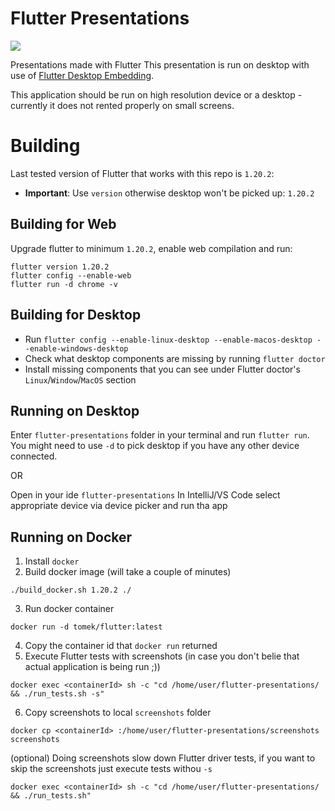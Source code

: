# Flutter Presentations
[![](https://github.com/tomaszpolanski/flutter-presentations/workflows/Analyze/badge.svg)](https://github.com/tomaszpolanski/fast_flutter_driver/actions?query=workflow%3A%22Analyze%22)

Presentations made with Flutter
This presentation is run on desktop with use of
[Flutter Desktop Embedding](https://github.com/google/flutter-desktop-embedding).

This application should be run on high resolution device or a desktop - currently it does not rented properly on small screens.

# Building
Last tested version of Flutter that works with this repo is `1.20.2`:
  * **Important**: Use `version` otherwise desktop won't be picked up: `1.20.2`

## Building for Web
Upgrade flutter to minimum `1.20.2`, enable web compilation and run:
```
flutter version 1.20.2
flutter config --enable-web
flutter run -d chrome -v
```

## Building for Desktop
* Run `flutter config --enable-linux-desktop --enable-macos-desktop --enable-windows-desktop`
* Check what desktop components are missing by running `flutter doctor`
* Install missing components that you can see under Flutter doctor's  `Linux`/`Window`/`MacOS` section

## Running on Desktop
Enter `flutter-presentations` folder in your terminal and run `flutter run`. 
You might need to use `-d` to pick desktop if you have any other device connected.

OR

Open in your ide `flutter-presentations` 
In IntelliJ/VS Code select appropriate device via device picker and run tha app

## Running on Docker
1) Install `docker`
2) Build docker image (will take a couple of minutes)
```
./build_docker.sh 1.20.2 ./
```
3) Run docker container
```
docker run -d tomek/flutter:latest
```
4) Copy the container id that `docker run` returned
5) Execute Flutter tests with screenshots (in case you don't belie that actual application is being run ;))

```
docker exec <containerId> sh -c "cd /home/user/flutter-presentations/ && ./run_tests.sh -s"
```
6) Copy screenshots to local `screenshots` folder
```
docker cp <containerId> :/home/user/flutter-presentations/screenshots screenshots
```

(optional) Doing screenshots slow down Flutter driver tests, if you want to skip the screenshots just execute tests withou `-s`
```
docker exec <containerId> sh -c "cd /home/user/flutter-presentations/ && ./run_tests.sh"
```

